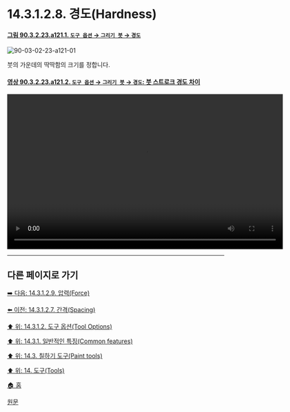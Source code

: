 # 14.3.1.2.8. 경도(Hardness)

<a id="90-03-02-23-a121-01"></a>

#### [그림 90.3.2.23.a121.1. `도구 옵션` → `그리기 붓` → `경도`](./90-03-02-23-paintbrush.md#90-03-02-23-a121-01)
![90-03-02-23-a121-01](https://github.com/wonder13662/gimp/assets/15767104/37edc123-8ee4-4c17-baf7-76a7e298f519)

붓의 가운데의 딱딱함의 크기를 정합니다.

<a id="90-03-02-23-a121-02"></a>

#### [영상 90.3.2.23.a121.2. `도구 옵션` → `그리기 붓` → `경도`: 붓 스트로크 경도 차이](./90-03-02-23-paintbrush.md#90-03-02-23-a121-02)
<video controls="controls" width="640" height="360" src="https://github.com/wonder13662/gimp/assets/15767104/231bb205-0ca1-426f-8b09-b2cbe221d743"></video>

***

## 다른 페이지로 가기

[➡️ 다음: 14.3.1.2.9. 압력(Force)](./14-03-01-02-09-force.md)

[⬅️ 이전: 14.3.1.2.7. 간격(Spacing)](./14-03-01-02-07-spacing.md)

[⬆️ 위: 14.3.1.2. 도구 옵션(Tool Options)](./14-03-01-02-00-tool_options.md)

[⬆️ 위: 14.3.1. 일반적인 특징(Common features)](./14-03-01-00-common-features.md)

[⬆️ 위: 14.3. 칠하기 도구(Paint tools)](./14-03-00-paint_tools.md)

[⬆️ 위: 14. 도구(Tools)](./14-00-tools.md)

[🏠 홈](./00-home.md)

[원문](https://docs.gimp.org/2.10/ko/gimp-tools-paint.html#)
